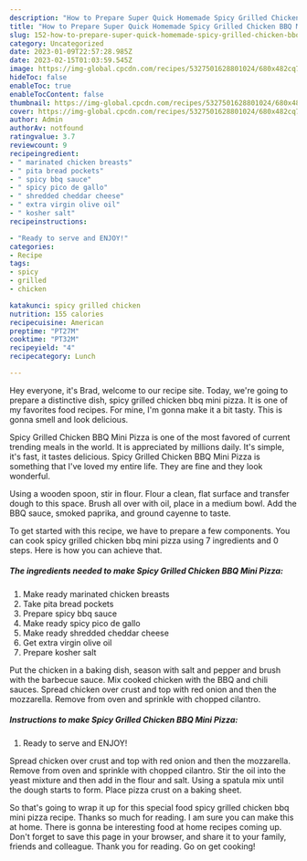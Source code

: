 ```yaml
---
description: "How to Prepare Super Quick Homemade Spicy Grilled Chicken BBQ Mini Pizza"
title: "How to Prepare Super Quick Homemade Spicy Grilled Chicken BBQ Mini Pizza"
slug: 152-how-to-prepare-super-quick-homemade-spicy-grilled-chicken-bbq-mini-pizza
category: Uncategorized
date: 2023-01-09T22:57:28.985Z
date: 2023-02-15T01:03:59.545Z
image: https://img-global.cpcdn.com/recipes/5327501628801024/680x482cq70/spicy-grilled-chicken-bbq-mini-pizza-recipe-main-photo.jpg
hideToc: false
enableToc: true
enableTocContent: false
thumbnail: https://img-global.cpcdn.com/recipes/5327501628801024/680x482cq70/spicy-grilled-chicken-bbq-mini-pizza-recipe-main-photo.jpg
cover: https://img-global.cpcdn.com/recipes/5327501628801024/680x482cq70/spicy-grilled-chicken-bbq-mini-pizza-recipe-main-photo.jpg
author: Admin
authorAv: notfound
ratingvalue: 3.7
reviewcount: 9
recipeingredient:
- " marinated chicken breasts"
- " pita bread pockets"
- " spicy bbq sauce"
- " spicy pico de gallo"
- " shredded cheddar cheese"
- " extra virgin olive oil"
- " kosher salt"
recipeinstructions:

- "Ready to serve and ENJOY!"
categories:
- Recipe
tags:
- spicy
- grilled
- chicken

katakunci: spicy grilled chicken 
nutrition: 155 calories
recipecuisine: American
preptime: "PT27M"
cooktime: "PT32M"
recipeyield: "4"
recipecategory: Lunch

---
```



Hey everyone, it's Brad, welcome to our recipe site. Today, we're going to prepare a distinctive dish, spicy grilled chicken bbq mini pizza. It is one of my favorites food recipes. For mine, I'm gonna make it a bit tasty. This is gonna smell and look delicious.

Spicy Grilled Chicken BBQ Mini Pizza is one of the most favored of current trending meals in the world. It is appreciated by millions daily. It's simple, it's fast, it tastes delicious. Spicy Grilled Chicken BBQ Mini Pizza is something that I've loved my entire life. They are fine and they look wonderful.

Using a wooden spoon, stir in flour. Flour a clean, flat surface and transfer dough to this space. Brush all over with oil, place in a medium bowl. Add the BBQ sauce, smoked paprika, and ground cayenne to taste.


To get started with this recipe, we have to prepare a few components. You can cook spicy grilled chicken bbq mini pizza using 7 ingredients and 0 steps. Here is how you can achieve that.

<!--inarticleads1-->

##### The ingredients needed to make Spicy Grilled Chicken BBQ Mini Pizza:

1. Make ready  marinated chicken breasts
1. Take  pita bread pockets
1. Prepare  spicy bbq sauce
1. Make ready  spicy pico de gallo
1. Make ready  shredded cheddar cheese
1. Get  extra virgin olive oil
1. Prepare  kosher salt


Put the chicken in a baking dish, season with salt and pepper and brush with the barbecue sauce. Mix cooked chicken with the BBQ and chili sauces. Spread chicken over crust and top with red onion and then the mozzarella. Remove from oven and sprinkle with chopped cilantro. 

<!--inarticleads2-->

##### Instructions to make Spicy Grilled Chicken BBQ Mini Pizza:


1. Ready to serve and ENJOY!

Spread chicken over crust and top with red onion and then the mozzarella. Remove from oven and sprinkle with chopped cilantro. Stir the oil into the yeast mixture and then add in the flour and salt. Using a spatula mix until the dough starts to form. Place pizza crust on a baking sheet. 

So that's going to wrap it up for this special food spicy grilled chicken bbq mini pizza recipe. Thanks so much for reading. I am sure you can make this at home. There is gonna be interesting food at home recipes coming up. Don't forget to save this page in your browser, and share it to your family, friends and colleague. Thank you for reading. Go on get cooking!
